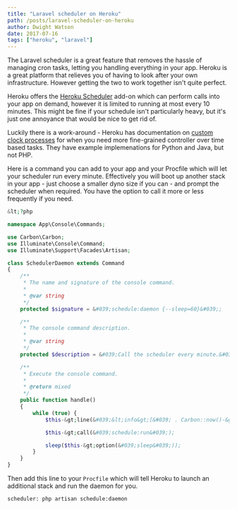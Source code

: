 ```yaml
---
title: "Laravel scheduler on Heroku"
path: /posts/laravel-scheduler-on-heroku
author: Dwight Watson
date: 2017-07-16
tags: ["heroku", "laravel"]
---
```


The Laravel scheduler is a great feature that removes the hassle of managing cron tasks, letting you handling everything in your app. Heroku is a great platform that relieves you of having to look after your own infrastructure. However getting the two to work together isn&#039;t quite perfect.

Heroku offers the [Heroku Scheduler](https://elements.heroku.com/addons/scheduler) add-on which can perform calls into your app on demand, however it is limited to running at most every 10 minutes. This might be fine if your schedule isn&#039;t particularly heavy, but it&#039;s just one annoyance that would be nice to get rid of.

Luckily there is a work-around - Heroku has documentation on [custom clock processes](https://devcenter.heroku.com/articles/scheduled-jobs-custom-clock-processes) for when you need more fine-grained controller over time based tasks. They have example implemenations for Python and Java, but not PHP.

Here is a command you can add to your app and your Procfile which will let your scheduler run every minute. Effectively you will boot up another stack in your app - just choose a smaller dyno size if you can - and prompt the scheduler when required. You have the option to call it more or less frequently if you need.

```php
&lt;?php

namespace App\Console\Commands;

use Carbon\Carbon;
use Illuminate\Console\Command;
use Illuminate\Support\Facades\Artisan;

class SchedulerDaemon extends Command
{
    /**
     * The name and signature of the console command.
     *
     * @var string
     */
    protected $signature = &#039;schedule:daemon {--sleep=60}&#039;;

    /**
     * The console command description.
     *
     * @var string
     */
    protected $description = &#039;Call the scheduler every minute.&#039;;

    /**
     * Execute the console command.
     *
     * @return mixed
     */
    public function handle()
    {
        while (true) {
            $this-&gt;line(&#039;&lt;info&gt;[&#039; . Carbon::now()-&gt;format(&#039;Y-m-d H:i:s&#039;) . &#039;]&lt;/info&gt; Calling scheduler&#039;);

            $this-&gt;call(&#039;schedule:run&#039;);

            sleep($this-&gt;option(&#039;sleep&#039;));
        }
    }
}
```

Then add this line to your `Procfile` which will tell Heroku to launch an additional stack and run the daemon for you.

```
scheduler: php artisan schedule:daemon
```
